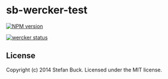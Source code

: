 # sb-wercker-test 
[![NPM version][npm-image]][npm-url] 

[![wercker status](https://app.wercker.com/status/b11e979104afe0816fa42980193a4473/m "wercker status")](https://app.wercker.com/project/bykey/b11e979104afe0816fa42980193a4473)

## License

Copyright (c) 2014 Stefan Buck. Licensed under the MIT license.

[npm-url]: https://npmjs.org/package/sb-wercker-test
[npm-image]: https://badge.fury.io/js/sb-wercker-test.svg
